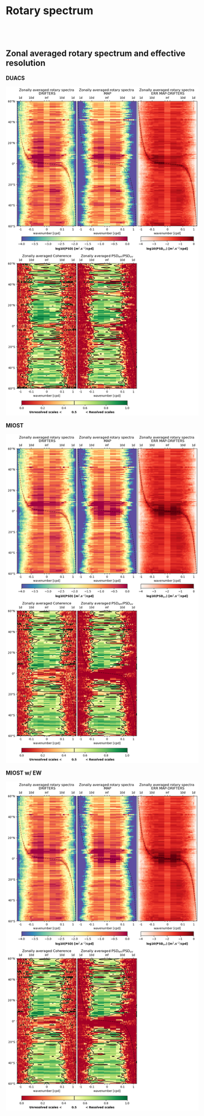 # Rotary spectrum

<br>
 

<br> 


## Zonal averaged rotary spectrum and effective resolution

**DUACS** 

![DUACS currents effective resolution](figures/Maps_DUACS_effres_glob_uv.png) 


**MIOST**

![MIOST currents effective resolution](figures/Maps_MIOST_effres_glob_uv.png) 

**MIOST w/ EW** 

![MIOST-EW currents effective resolution](figures/Maps_MIOST-EW_effres_glob_uv.png)  
